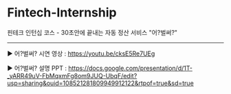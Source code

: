 # Fintech-Internship

핀테크 인턴십 코스 - 30초안에 끝내는 자동 정산 서비스 "어?벌써?"

---

▶ 어?벌써? 시연 영상 : 
https://youtu.be/cksE5Re7UEg

▶ 어?벌써? 설명 PPT : 
https://docs.google.com/presentation/d/1T-_yARR49uV-FbMqxmFg8om9JUQ-UbqF/edit?usp=sharing&ouid=108521281809949912122&rtpof=true&sd=true
